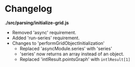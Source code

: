 # Changelog

**./src/parsing/initialize-grid.js**
* Removed 'async' requirement.
* Added 'run-series' requirement.
* Changes to 'performGridObjectInitialization'
	* Replaced 'asyncModule.series' with 'series'
	* 'series' now returns an array instead of an object.
	* Replaced 'intlResult.pointsGraph' with `intlResult[1]`
